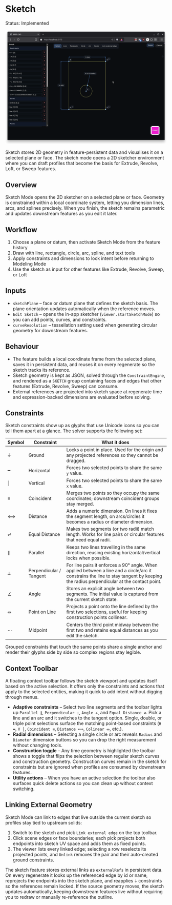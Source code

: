 # Sketch

Status: Implemented

![Sketch Mode](../SKETCH.png)

Sketch stores 2D geometry in feature-persistent data and visualises it on a selected plane or face. The sketch mode opens a 2D sketcher environment where you can draft profiles that become the basis for Extrude, Revolve, Loft, or Sweep features.

## Overview

Sketch Mode opens the 2D sketcher on a selected plane or face. Geometry is constrained within a local coordinate system, letting you dimension lines, arcs, and splines precisely. When you finish, the sketch remains parametric and updates downstream features as you edit it later.

## Workflow

1. Choose a plane or datum, then activate Sketch Mode from the feature history
2. Draw with line, rectangle, circle, arc, spline, and text tools
3. Apply constraints and dimensions to lock intent before returning to Modeling Mode
4. Use the sketch as input for other features like Extrude, Revolve, Sweep, or Loft

## Inputs
- `sketchPlane` – face or datum plane that defines the sketch basis. The plane orientation updates automatically when the reference moves.
- `Edit Sketch` – opens the in-app sketcher (`viewer.startSketchMode`) so you can add points, curves, and constraints.
- `curveResolution` – tessellation setting used when generating circular geometry for downstream features.

## Behaviour
- The feature builds a local coordinate frame from the selected plane, saves it in persistent data, and reuses it on every regenerate so the sketch tracks its reference.
- Sketch geometry is kept as JSON, solved through the `ConstraintEngine`, and rendered as a `SKETCH` group containing faces and edges that other features (Extrude, Revolve, Sweep) can consume.
- External references are projected into sketch space at regenerate time and expression-backed dimensions are evaluated before solving.

## Constraints
Sketch constraints show up as glyphs that use Unicode icons so you can tell them apart at a glance. The solver supports the following set:

| Symbol | Constraint | What it does |
| --- | --- | --- |
| ⏚ | Ground | Locks a point in place. Used for the origin and any projected references so they cannot be dragged. |
| ━ | Horizontal | Forces two selected points to share the same `y` value. |
| │ | Vertical | Forces two selected points to share the same `x` value. |
| ≡ | Coincident | Merges two points so they occupy the same coordinates; downstream coincident groups stay merged. |
| ⟺ | Distance | Adds a numeric dimension. On lines it fixes the segment length, on arcs/circles it becomes a radius or diameter dimension. |
| ⇌ | Equal Distance | Makes two segments (or two radii) match length. Works for line pairs or circular features that need equal radii. |
| ∥ | Parallel | Keeps two lines travelling in the same direction, reusing existing horizontal/vertical locks when possible. |
| ⟂ | Perpendicular / Tangent | For line pairs it enforces a 90° angle. When applied between a line and a circle/arc it constrains the line to stay tangent by keeping the radius perpendicular at the contact point. |
| ∠ | Angle | Stores an explicit angle between two segments. The initial value is captured from the current sketch state. |
| ⏛ | Point on Line | Projects a point onto the line defined by the first two selections, useful for keeping construction points collinear. |
| ⋯ | Midpoint | Centers the third point midway between the first two and retains equal distances as you edit the sketch. |

Grouped constraints that touch the same points share a single anchor and render their glyphs side by side so complex regions stay legible.

## Context Toolbar
A floating context toolbar follows the sketch viewport and updates itself based on the active selection. It offers only the constraints and actions that apply to the selected entities, making it quick to add intent without digging through menus.

- **Adaptive constraints** – Select two line segments and the toolbar lights up `Parallel ∥`, `Perpendicular ⟂`, `Angle ∠`, and `Equal Distance ⇌`. Pick a line and an arc and it switches to the tangent option. Single, double, or triple point selections surface the matching point-based constraints (`H ━`, `V │`, `Coincident ≡`, `Distance ⟺`, `Colinear ⏛`, etc.).
- **Radial dimensions** – Selecting a single circle or arc reveals `Radius` and `Diameter` dimension buttons so you can drop the right measurement without changing tools.
- **Construction toggle** – Any time geometry is highlighted the toolbar shows a toggle that flips the selection between regular sketch curves and construction geometry. Construction curves remain in the sketch for constraints but are ignored when profiles are consumed by downstream features.
- **Utility actions** – When you have an active selection the toolbar also surfaces quick delete actions so you can clean up without context switching.

## Linking External Geometry
Sketch Mode can link to edges that live outside the current sketch so profiles stay tied to upstream solids:

1. Switch to the sketch and pick `Link external edge` on the top toolbar.
2. Click scene edges or face boundaries; each pick projects both endpoints into sketch UV space and adds them as fixed points.
3. The viewer lists every linked edge; selecting a row reselects its projected points, and `Unlink` removes the pair and their auto-created ground constraints.

The sketch feature stores external links as `externalRefs` in persistent data. On every regenerate it looks up the referenced edge by id or name, reprojects the endpoints into the sketch plane, and reapplies `⏚` constraints so the references remain locked. If the source geometry moves, the sketch updates automatically, keeping downstream features live without requiring you to redraw or manually re-reference the outline.
